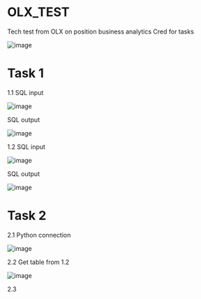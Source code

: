 # OLX_TEST
Tech test from OLX on position business analytics
Cred for tasks

![image](https://github.com/user-attachments/assets/29c58435-cca8-463c-bdc2-4408970c6673)

# Task 1

  1.1
  SQL input
  
  ![image](https://github.com/user-attachments/assets/08ad408f-67a8-480d-ac9f-2e0fa1ab35e9)
  
  SQL output
  
  ![image](https://github.com/user-attachments/assets/c55a7e46-0f04-4a92-ae59-6b21156bd98a)


  1.2
  SQL input
  
  ![image](https://github.com/user-attachments/assets/03b4c262-448f-4b58-ac46-10b355f6b42f)
  
  SQL output
  
  ![image](https://github.com/user-attachments/assets/b3ded1c6-b020-424d-a41f-1ca3905b046c)


# Task 2

  2.1
  Python connection
  
  ![image](https://github.com/user-attachments/assets/5677b16e-6aa4-4ce8-9267-f4a0abec93f3)


  2.2
  Get table from 1.2
  
  ![image](https://github.com/user-attachments/assets/01d2b535-a6bc-498a-9e38-0cbb3c6df700)


  2.3
  


  
  
